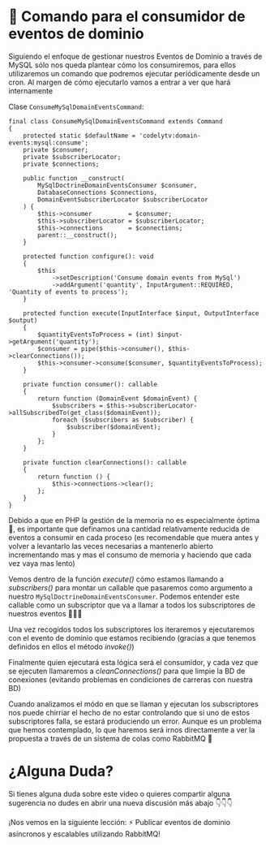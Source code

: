 🤖 Comando para el consumidor de eventos de dominio
===================================================

Siguiendo el enfoque de gestionar nuestros Eventos de Dominio a través de MySQL sólo nos queda plantear cómo los consumiremos, para ellos utilizaremos un comando que podremos ejecutar periódicamente desde un cron. Al margen de cómo ejecutarlo vamos a entrar a ver que hará internamente

Clase `ConsumeMySqlDomainEventsCommand`:

    final class ConsumeMySqlDomainEventsCommand extends Command
    {
        protected static $defaultName = 'codelytv:domain-events:mysql:consume';
        private $consumer;
        private $subscriberLocator;
        private $connections;
    
        public function __construct(
            MySqlDoctrineDomainEventsConsumer $consumer,
            DatabaseConnections $connections,
            DomainEventSubscriberLocator $subscriberLocator
        ) {
            $this->consumer          = $consumer;
            $this->subscriberLocator = $subscriberLocator;
            $this->connections       = $connections;
            parent::__construct();
        }
    
        protected function configure(): void
        {
            $this
                ->setDescription('Consume domain events from MySql')
                ->addArgument('quantity', InputArgument::REQUIRED, 'Quantity of events to process');
        }
    
        protected function execute(InputInterface $input, OutputInterface $output)
        {
            $quantityEventsToProcess = (int) $input->getArgument('quantity');
            $consumer = pipe($this->consumer(), $this->clearConnections());
            $this->consumer->consume($consumer, $quantityEventsToProcess);
        }
    
        private function consumer(): callable
        {
            return function (DomainEvent $domainEvent) {
                $subscribers = $this->subscriberLocator->allSubscribedTo(get_class($domainEvent));
                foreach ($subscribers as $subscriber) {
                    $subscriber($domainEvent);
                }
            };
        }
    
        private function clearConnections(): callable
        {
            return function () {
                $this->connections->clear();
            };
        }
    }


Debido a que en PHP la gestión de la memoria no es especialmente óptima 🤔, es importante que definamos una cantidad relativamente reducida de eventos a consumir en cada proceso (es recomendable que muera antes y volver a levantarlo las veces necesarias a mantenerlo abierto incrementando mas y mas el consumo de memoria y haciendo que cada vez vaya mas lento)

Vemos dentro de la función _execute()_ cómo estamos llamando a _subscribers()_ para montar un callable que pasaremos como argumento a nuestro `MySqlDoctrineDomainEventsConsumer`. Podemos entender este callable como un subscriptor que va a llamar a todos los subscriptores de nuestros eventos 👨‍👧‍👦

Una vez recogidos todos los subscriptores los iteraremos y ejecutaremos con el evento de dominio que estamos recibiendo (gracias a que tenemos definidos en ellos el método _invoke()_)

Finalmente quien ejecutará esta lógica será el consumidor, y cada vez que se ejecuten llamaremos a _cleanConnections()_ para que limpie la BD de conexiones (evitando problemas en condiciones de carreras con nuestra BD)

Cuando analizamos el módo en que se llaman y ejecutan los subscriptores nos puede chirriar el hecho de no estar controlando que si uno de estos subscriptores falla, se estará produciendo un error. Aunque es un problema que hemos contemplado, lo que haremos será irnos directamente a ver la propuesta a través de un sistema de colas como RabbitMQ 🐇

¿Alguna Duda?
=============

Si tienes alguna duda sobre este video o quieres compartir alguna sugerencia no dudes en abrir una nueva discusión más abajo 👇👇👇

¡Nos vemos en la siguiente lección: ⚡️ Publicar eventos de dominio asíncronos y escalables utilizando RabbitMQ!